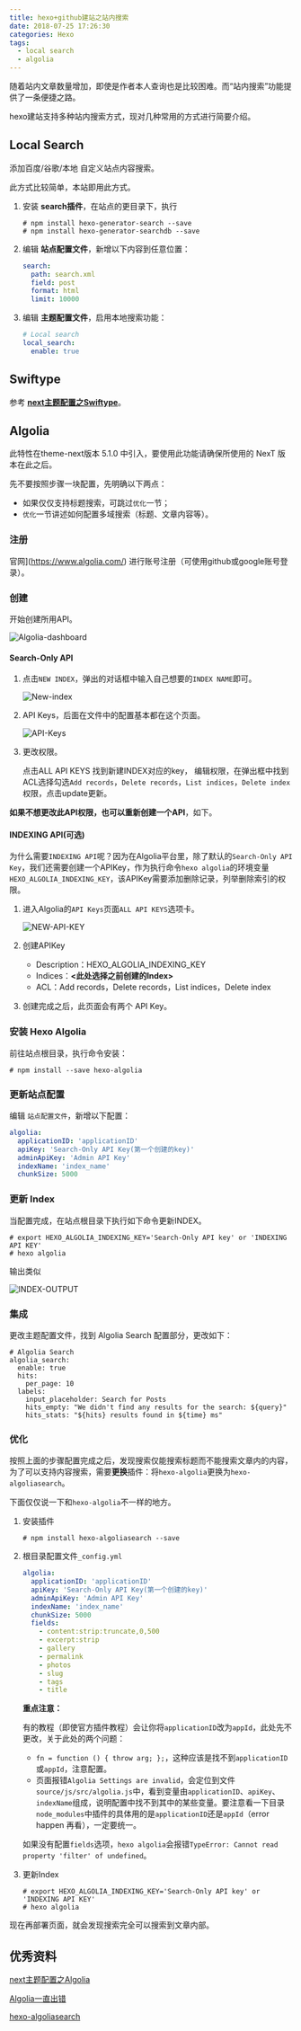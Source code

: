```yaml
---
title: hexo+github建站之站内搜索
date: 2018-07-25 17:26:30
categories: Hexo
tags:
  - local search
  - algolia
---
```


随着站内文章数量增加，即使是作者本人查询也是比较困难。而“站内搜索”功能提供了一条便捷之路。

hexo建站支持多种站内搜索方式，现对几种常用的方式进行简要介绍。

## Local Search

添加百度/谷歌/本地 自定义站点内容搜索。

此方式比较简单，本站即用此方式。

1. 安装 **search插件**，在站点的更目录下，执行

   ```shell
   # npm install hexo-generator-search --save
   # npm install hexo-generator-searchdb --save
   ```

2. 编辑 **站点配置文件**，新增以下内容到任意位置：

   ```yaml
   search:
     path: search.xml
     field: post
     format: html
     limit: 10000
   ```

3. 编辑 **主题配置文件**，启用本地搜索功能：

   ```yaml
   # Local search
   local_search:
     enable: true
   ```

## Swiftype 

参考 [**next主题配置之Swiftype**](http://theme-next.iissnan.com/third-party-services.html#swiftype)。

## Algolia

此特性在theme-next版本 5.1.0 中引入，要使用此功能请确保所使用的 NexT 版本在此之后。

先不要按照步骤一块配置，先明确以下两点：

- 如果仅仅支持标题搜索，可跳过`优化`一节；
- `优化`一节讲述如何配置多域搜索（标题、文章内容等）。

### 注册

官网](https://www.algolia.com/) 进行账号注册（可使用github或google账号登录）。

### 创建

开始创建所用API。

![Algolia-dashboard](/images/hexo站内搜索/Algolia-dashboard.png)

#### Search-Only API 

1. 点击`NEW INDEX`，弹出的对话框中输入自己想要的`INDEX NAME`即可。

   ![New-index](/images/hexo站内搜索/New-index.png)

2. API Keys，后面在文件中的配置基本都在这个页面。

   ![API-Keys](/images/hexo站内搜索/API-Keys.png)

3. 更改权限。

   点击ALL API KEYS 找到新建INDEX对应的key， 编辑权限，在弹出框中找到ACL选择勾选`Add records`，`Delete records`，`List indices`，`Delete index`权限，点击update更新。

**如果不想更改此API权限，也可以重新创建一个API**，如下。

#### INDEXING API(可选)

为什么需要`INDEXING API`呢？因为在Algolia平台里，除了默认的`Search-Only API Key`，我们还需要创建一个APIKey，作为执行命令`hexo algolia`的环境变量`HEXO_ALGOLIA_INDEXING_KEY`，该APIKey需要添加删除记录，列举删除索引的权限。

1. 进入Algolia的`API Keys`页面`ALL API KEYS`选项卡。

   ![NEW-API-KEY](/images/hexo站内搜索/NEW-API-KEY.png)

2. 创建APIKey

   - Description：HEXO_ALGOLIA_INDEXING_KEY
   - Indices：**<此处选择之前创建的Index>**
   - ACL：Add records，Delete records，List indices，Delete index

3. 创建完成之后，此页面会有两个 API Key。

### 安装 Hexo Algolia

前往站点根目录，执行命令安装：

```shell
# npm install --save hexo-algolia
```

### 更新站点配置

编辑 `站点配置文件`，新增以下配置：

```yaml
algolia:
  applicationID: 'applicationID'
  apiKey: 'Search-Only API Key(第一个创建的key)'
  adminApiKey: 'Admin API Key'
  indexName: 'index_name'
  chunkSize: 5000
```

### 更新 Index

当配置完成，在站点根目录下执行如下命令更新INDEX。

```shell
# export HEXO_ALGOLIA_INDEXING_KEY='Search-Only API key' or 'INDEXING API KEY'
# hexo algolia
```

输出类似

![INDEX-OUTPUT](/images/hexo站内搜索/INDEX-OUTPUT.png)

### 集成

更改主题配置文件，找到 Algolia Search 配置部分，更改如下：

```
# Algolia Search
algolia_search:
  enable: true
  hits:
    per_page: 10
  labels:
    input_placeholder: Search for Posts
    hits_empty: "We didn't find any results for the search: ${query}"
    hits_stats: "${hits} results found in ${time} ms"
```

### 优化

按照上面的步骤配置完成之后，发现搜索仅能搜索标题而不能搜索文章内的内容，为了可以支持内容搜索，需要**更换**插件：将`hexo-algolia`更换为`hexo-algoliasearch`。

下面仅仅说一下和`hexo-algolia`不一样的地方。

1. 安装插件

   ```shell
   # npm install hexo-algoliasearch --save
   ```

2. 根目录配置文件`_config.yml`

   ```yaml
   algolia:
     applicationID: 'applicationID'
     apiKey: 'Search-Only API Key(第一个创建的key)'
     adminApiKey: 'Admin API Key'
     indexName: 'index_name'
     chunkSize: 5000
     fields:
       - content:strip:truncate,0,500
       - excerpt:strip
       - gallery
       - permalink
       - photos
       - slug
       - tags
       - title
   ```

   **重点注意：**

   有的教程（即使官方插件教程）会让你将`applicationID`改为`appId`，此处先不更改，关于此处的两个问题：

   - `fn = function () { throw arg; };`，这种应该是找不到`applicationID`或`appId`，注意配置。
   - 页面报错`Algolia Settings are invalid`，会定位到文件`source/js/src/algolia.js`中，看到变量由`applicationID`、`apiKey`、`indexName`组成，说明配置中找不到其中的某些变量。要注意看一下目录`node_modules`中插件的具体用的是`applicationID`还是`appId`（error happen 再看），一定要统一。

   如果没有配置`fields`选项，`hexo algolia`会报错`TypeError: Cannot read property 'filter' of undefined`。

3. 更新Index

   ```shell
   # export HEXO_ALGOLIA_INDEXING_KEY='Search-Only API key' or 'INDEXING API KEY'
   # hexo algolia
   ```

现在再部署页面，就会发现搜索完全可以搜索到文章内部。

## 优秀资料

[next主题配置之Algolia](http://theme-next.iissnan.com/third-party-services.html#algolia-search)

[Algolia一直出错](https://github.com/iissnan/theme-next-docs/issues/162)

[hexo-algoliasearch](https://github.com/LouisBarranqueiro/hexo-algoliasearch#hexo-algoliasearch)
